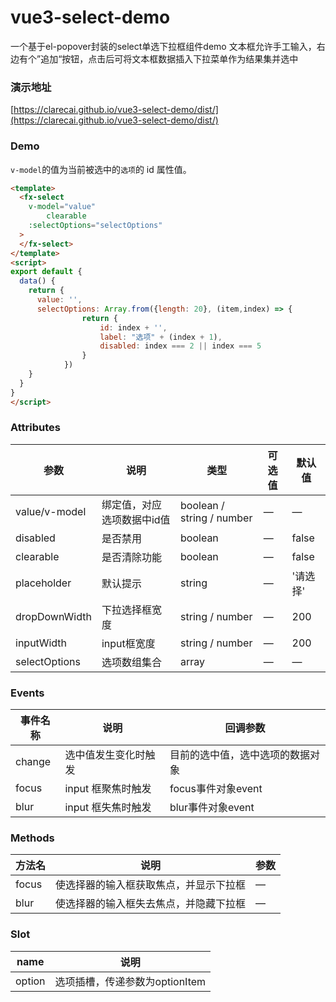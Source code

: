 # vue3-select-demo

一个基于el-popover封装的select单选下拉框组件demo
文本框允许手工输入，右边有个”追加“按钮，点击后可将文本框数据插入下拉菜单作为结果集并选中

### 演示地址
[https://clarecai.github.io/vue3-select-demo/dist/](https://clarecai.github.io/vue3-select-demo/dist/)

### Demo 
`v-model`的值为当前被选中的`选项`的 id 属性值。
```html
<template>
  <fx-select
    v-model="value"
		clearable
    :selectOptions="selectOptions"
  >
  </fx-select>
</template>
<script>
export default {
  data() {
    return {
      value: '',
      selectOptions: Array.from({length: 20}, (item,index) => {
				return {
					id: index + '',
					label: "选项" + (index + 1),
					disabled: index === 2 || index === 5
				}
			})
    }
  }
}
</script>
```


### Attributes
| 参数 | 说明 | 类型 | 可选值 | 默认值 |
|-----|-----|------|-------|------ |
| value/v-model | 绑定值，对应选项数据中id值 | boolean / string / number | — | — |
| disabled | 是否禁用 | boolean | — | false |
| clearable | 是否清除功能 | boolean | — | false |
| placeholder | 默认提示 | string | — | '请选择' |
| dropDownWidth | 下拉选择框宽度 | string / number | — | 200 |
| inputWidth | input框宽度 | string / number | — | 200 |
| selectOptions | 选项数组集合 | array | — | — |

### Events
| 事件名称 | 说明 | 回调参数 |
|--------|------|--------|
| change | 选中值发生变化时触发 | 目前的选中值，选中选项的数据对象 |
| focus | input 框聚焦时触发 | focus事件对象event |
| blur | input 框失焦时触发 | blur事件对象event |

### Methods
| 方法名 | 说明 | 参数 |
|--------|------|--------|
| focus | 使选择器的输入框获取焦点，并显示下拉框 | — |
| blur | 使选择器的输入框失去焦点，并隐藏下拉框 | — |

### Slot
| name | 说明 |
|--------|------|
| option | 选项插槽，传递参数为optionItem |
